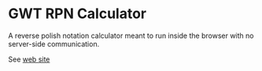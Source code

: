 GWT RPN Calculator
==================

A reverse polish notation calculator meant to run inside the browser with no server-side communication.

See [web site](http://bruyeron.github.com/rpncalculator-gwt/)
